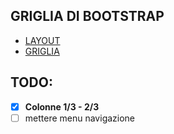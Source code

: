 
## GRIGLIA DI BOOTSTRAP

- [LAYOUT](https://getbootstrap.com/docs/4.6/layout/overview/)
- [GRIGLIA](https://getbootstrap.com/docs/4.6/layout/grid/)


## TODO:

- [x] **Colonne 1/3 - 2/3**
- [ ] mettere menu navigazione